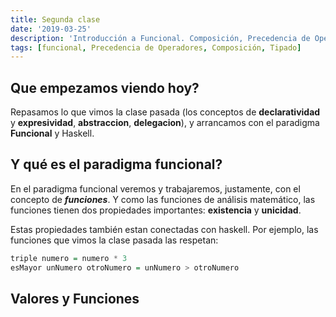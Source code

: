 ```yaml
---
title: Segunda clase
date: '2019-03-25'
description: 'Introducción a Funcional. Composición, Precedencia de Operadores, primera parte de Tipado.'
tags: [funcional, Precedencia de Operadores, Composición, Tipado]
---
```


## Que empezamos viendo hoy?

Repasamos lo que vimos la clase pasada (los conceptos de **declaratividad** y **expresividad**, **abstraccion**, **delegacion**), y arrancamos con el paradigma **Funcional** y Haskell.

## Y qué es el paradigma funcional?

En el paradigma funcional veremos y trabajaremos, justamente, con el concepto de **_funciones_**. Y como las funciones de análisis matemático, las funciones tienen dos propiedades importantes: **existencia** y **unicidad**.

Estas propiedades también estan conectadas con haskell. Por ejemplo, las funciones que vimos la clase pasada las respetan:

```haskell
triple numero = numero * 3
esMayor unNumero otroNumero = unNumero > otroNumero
```

## Valores y Funciones
